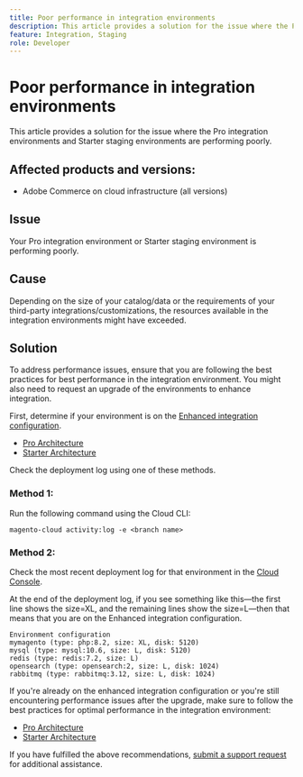 ```yaml
---
title: Poor performance in integration environments
description: This article provides a solution for the issue where the Pro integration environments and Starter staging environments are performing poorly.
feature: Integration, Staging
role: Developer
---
```

# Poor performance in integration environments

This article provides a solution for the issue where the Pro integration environments and Starter staging environments are performing poorly.

## Affected products and versions:

* Adobe Commerce on cloud infrastructure (all versions)

## Issue

Your Pro integration environment or Starter staging environment is performing poorly.

## Cause

Depending on the size of your catalog/data or the requirements of your third-party integrations/customizations, the resources available in the integration environments might have exceeded.

## Solution

To address performance issues, ensure that you are following the best practices for best performance in the integration environment. You might also need to request an upgrade of the environments to enhance integration. 

First, determine if your environment is on the [Enhanced integration configuration](https://experienceleague.adobe.com/en/docs/commerce-knowledge-base/kb/announcements/commerce-announcements/integration-environment-enhancement-request-pro-and-starter).

* [Pro Architecture](https://experienceleague.adobe.com/en/docs/commerce-cloud-service/user-guide/architecture/pro-architecture#integration-environment)
* [Starter Architecture](https://experienceleague.adobe.com/en/docs/commerce-cloud-service/user-guide/architecture/starter-architecture#staging-environment)

Check the deployment log using one of these methods.

### Method 1:

Run the following command using the Cloud CLI:

`magento-cloud activity:log -e <branch name>`

### Method 2:

Check the most recent deployment log for that environment in the [Cloud Console](https://console.adobecommerce.com).

At the end of the deployment log, if you see something like this—the first line shows the size=XL, and the remaining lines show the size=L—then that means that you are on the Enhanced integration configuration.

```
Environment configuration
mymagento (type: php:8.2, size: XL, disk: 5120)
mysql (type: mysql:10.6, size: L, disk: 5120)
redis (type: redis:7.2, size: L)
opensearch (type: opensearch:2, size: L, disk: 1024)
rabbitmq (type: rabbitmq:3.12, size: L, disk: 1024)
```

If you're already on the enhanced integration configuration or you're still encountering performance issues after the upgrade, make sure to follow the best practices for optimal performance in the integration environment: 

* [Pro Architecture](https://experienceleague.adobe.com/en/docs/commerce-cloud-service/user-guide/architecture/pro-architecture#integration-environment)
* [Starter Architecture](https://experienceleague.adobe.com/en/docs/commerce-cloud-service/user-guide/architecture/starter-architecture#staging-environment)

If you have fulfilled the above recommendations, [submit a support request](https://experienceleague.adobe.com/en/docs/commerce-knowledge-base/kb/help-center-guide/magento-help-center-user-guide#submit-ticket) for additional assistance.
 
